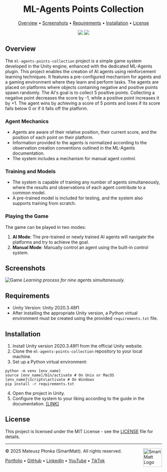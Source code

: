 <h1 align="center">ML-Agents Points Collection</h1>

<p align="center">
  <a href="#overview">Overview</a> •
  <a href="#screenshots">Screenshots</a> •
  <a href="#requirements">Requirements</a> •
  <a href="#installation">Installation</a> •
  <a href="#license">License</a>
</p>

<p align="center">
  <img src="https://img.shields.io/badge/License-MIT-yellow.svg" />
  <img src="https://img.shields.io/badge/Author-SmartMatt-blue" />
</p>

## Overview
The `ml-agents-points-collection` project is a simple game system developed in the Unity engine, enhanced with the dedicated ML-Agents plugin. This project enables the creation of AI agents using reinforcement learning techniques. It features a pre-configured mechanism for agents and a gaming environment where they learn and perform tasks. The agents are placed on platforms where objects containing negative and positive points spawn randomly. The AI's goal is to collect 5 positive points. Collecting a negative point decreases the score by -1, while a positive point increases it by +1. The agent wins by achieving a score of 5 points and loses if its score falls below 0 or if it falls off the platform.

### Agent Mechanics
- Agents are aware of their relative position, their current score, and the position of each point on their platform.
- Information provided to the agents is normalized according to the observation creation conventions outlined in the ML-Agents documentation.
- The system includes a mechanism for manual agent control.

### Training and Models
- The system is capable of training any number of agents simultaneously, where the results and observations of each agent contribute to a common model.
- A pre-trained model is included for testing, and the system also supports training from scratch.

### Playing the Game
The game can be played in two modes:
1. **AI Mode**: The pre-trained or newly trained AI agents will navigate the platforms and try to achieve the goal.
2. **Manual Mode**: Manually control an agent using the built-in control system.

## Screenshots
![Game](https://smartmatt.pl/github/ml-agents-points-collection/training-process.png)
*Learning process for nine agents simultaneously.*

## Requirements
- Unity Version: Unity 2020.3.48f1
- After installing the appropriate Unity version, a Python virtual environment must be created using the provided `requirements.txt` file.

## Installation
1. Install Unity version 2020.3.48f1 from the official Unity website.
2. Clone the `ml-agents-points-collection` repository to your local machine.
3. Set up a Python virtual environment:
```
python -m venv [env_name]
source [env_name]/bin/activate # On Unix or MacOS
[env_name]\Scripts\activate # On Windows
pip install -r requirements.txt
```
4. Open the project in Unity.
5. Configure the system to your liking according to the guide in the documentation. [[LINK]](https://unity-technologies.github.io/ml-agents/Getting-Started/)

## License
This project is licensed under the MIT License - see the [LICENSE](LICENSE) file for details.

---
&copy; 2025 Mateusz Płonka (SmartMatt). All rights reserved.
<a href="https://smartmatt.pl/">
    <img src="https://smartmatt.pl/github/smartmatt-logo.png" title="SmartMatt Logo" align="right" width="60" />
</a>

<p align="left">
  <a href="https://smartmatt.pl/">Portfolio</a> •
  <a href="https://github.com/SmartMaatt">GitHub</a> •
  <a href="https://www.linkedin.com/in/mateusz-p%C5%82onka-328a48214/">LinkedIn</a> •
  <a href="https://www.youtube.com/user/SmartHDesigner">YouTube</a> •
  <a href="https://www.tiktok.com/@smartmaatt">TikTok</a>
</p>
